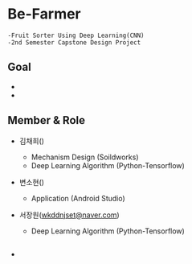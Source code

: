 # Be-Farmer
    -Fruit Sorter Using Deep Learning(CNN)
    -2nd Semester Capstone Design Project

## Goal 
-
-

## Member & Role
- 김채희()
    - Mechanism Design (Soildworks)
    - Deep Learning Algorithm (Python-Tensorflow)
    
- 변소현()
    - Application (Android Studio)
    
- 서장원(wkddnjset@naver.com)
    - Deep Learning Algorithm (Python-Tensorflow)
    
## 
- 

##
